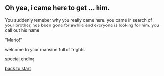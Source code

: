 ## Oh yea, i came here to get ... him.

You suddenly remeber why you really came here. you came in search of your brother, hes been gone for awhile and everyone is looking for him. you call out his name

"Mario!"

welcome to your mansion full of frights

special ending

[back to start](Journey-begins.md)
